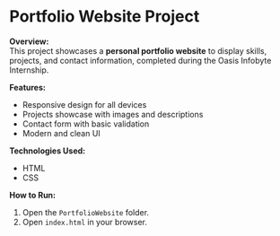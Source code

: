 # Portfolio Website Project

**Overview:**  
This project showcases a **personal portfolio website** to display skills, projects, and contact information, completed during the Oasis Infobyte Internship.

**Features:**
- Responsive design for all devices  
- Projects showcase with images and descriptions  
- Contact form with basic validation  
- Modern and clean UI  

**Technologies Used:**
- HTML  
- CSS  
  
**How to Run:**
1. Open the `PortfolioWebsite` folder.  
2. Open `index.html` in your browser.
